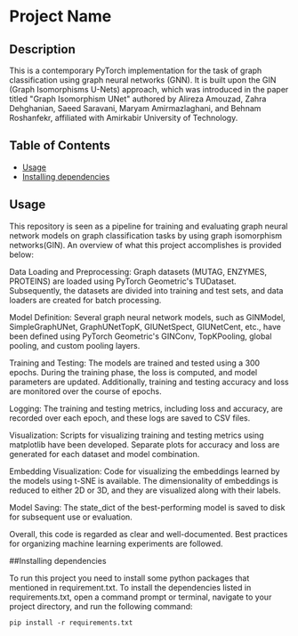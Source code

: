 # Project Name

## Description

This is a contemporary PyTorch implementation for the task of graph classification using graph neural networks (GNN). It is built upon the GIN (Graph Isomorphisms U-Nets) approach, which was introduced in the paper titled "Graph Isomorphism UNet" authored by Alireza Amouzad, Zahra Dehghanian, Saeed Saravani, Maryam Amirmazlaghani, and Behnam Roshanfekr, affiliated with Amirkabir University of Technology.

## Table of Contents

- [Usage](#usage)
- [Installing dependencies](#Installing)

## Usage

This repository is seen as a pipeline for training and evaluating graph neural network models on graph classification tasks by using graph isomorphism networks(GIN). An overview of what this project accomplishes is provided below:

Data Loading and Preprocessing: Graph datasets (MUTAG, ENZYMES, PROTEINS) are loaded using PyTorch Geometric's TUDataset. Subsequently, the datasets are divided into training and test sets, and data loaders are created for batch processing.

Model Definition: Several graph neural network models, such as GINModel, SimpleGraphUNet, GraphUNetTopK, GIUNetSpect, GIUNetCent, etc., have been defined using PyTorch Geometric's GINConv, TopKPooling, global pooling, and custom pooling layers.

Training and Testing: The models are trained and tested using a 300 epochs. During the training phase, the loss is computed, and model parameters are updated. Additionally, training and testing accuracy and loss are monitored over the course of epochs.

Logging: The training and testing metrics, including loss and accuracy, are recorded over each epoch, and these logs are saved to CSV files.

Visualization: Scripts for visualizing training and testing metrics using matplotlib have been developed. Separate plots for accuracy and loss are generated for each dataset and model combination.

Embedding Visualization: Code for visualizing the embeddings learned by the models using t-SNE is available. The dimensionality of embeddings is reduced to either 2D or 3D, and they are visualized along with their labels.

Model Saving: The state_dict of the best-performing model is saved to disk for subsequent use or evaluation.

Overall, this code is regarded as clear and well-documented. Best practices for organizing machine learning experiments are followed.

##Installing dependencies

To run this project you need to install some python packages that mentioned in requirement.txt. To install the dependencies listed in requirements.txt, open a command prompt or terminal, navigate to your project directory, and run the following command:

```
pip install -r requirements.txt

```
